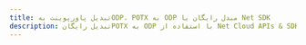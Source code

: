 ---title: تبدیل پاورپوینت بهODP، POTX به ODP مبدل رایگان یا Net SDKdescription: تبدیل رایگانPOTX به ODP با استفاده از Net Cloud APIs & SDK. همچنین اسناد Microsoft PowerPoint را در Cloud ایجاد، ویرایش و رندر کنید.---